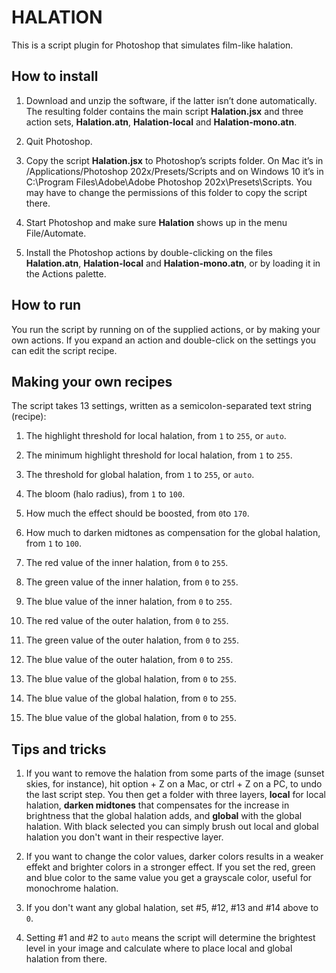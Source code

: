 # HALATION

This is a script plugin for Photoshop that simulates film-like halation.

## How to install

1. Download and unzip the software, if the latter isn’t done automatically. The resulting folder contains the main script **Halation.jsx** and three action sets, **Halation.atn**, **Halation-local** and **Halation-mono.atn**.

2. Quit Photoshop.

3. Copy the script **Halation.jsx** to Photoshop’s scripts folder. On Mac it’s in /Applications/Photoshop 202x/Presets/Scripts and on Windows 10 it’s in C:\Program Files\Adobe\Adobe Photoshop 202x\Presets\Scripts. You may have to change the permissions of this folder to copy the script there.

4. Start Photoshop and make sure **Halation** shows up in the menu File/Automate.

5. Install the Photoshop actions by double-clicking on the files **Halation.atn**, **Halation-local** and **Halation-mono.atn**, or by loading it in the Actions palette.

## How to run

You run the script by running on of the supplied actions, or by making your own actions. If you expand an action and double-click on the settings you can edit the script recipe. 

## Making your own recipes

The script takes 13 settings, written as a semicolon-separated text string (recipe):

1. The highlight threshold for local halation, from `1` to `255`, or `auto`.

2. The minimum highlight threshold for local halation, from `1` to `255`.

3. The threshold for global halation, from `1` to `255`, or `auto`. 

4. The bloom (halo radius), from `1` to `100`.

5. How much the effect should be boosted, from `0`to `170`.

6. How much to darken midtones as compensation for the global halation, from `1` to `100`.

7. The red value of the inner halation, from `0` to `255`.

8. The green value of the inner halation, from `0` to `255`.

9. The blue value of the inner halation, from `0` to `255`.

10. The red value of the outer halation, from `0` to `255`.

11. The green value of the outer halation, from `0` to `255`.

12. The blue value of the outer halation, from `0` to `255`.

13. The blue value of the global halation, from `0` to `255`.

14. The blue value of the global halation, from `0` to `255`.

15. The blue value of the global halation, from `0` to `255`.


## Tips and tricks

1. If you want to remove the halation from some parts of the image (sunset skies, for instance), hit option + Z on a Mac, or ctrl + Z on a PC, to undo the last script step. You then get a folder with three layers, **local** for local halation, **darken midtones** that compensates for the increase in brightness that the global halation adds, and **global** with the global halation. With black selected you can simply brush out local and global halation you don't want in their respective layer.

2. If you want to change the color values, darker colors results in a weaker effekt and brighter colors in a stronger effect. If you set the red, green and blue color to the same value you get a grayscale color, useful for monochrome halation.

3. If you don't want any global halation, set #5, #12, #13 and #14 above to `0`.

4. Setting #1 and #2 to `auto` means the script will determine the brightest level in your image and calculate where to place local and global halation from there.